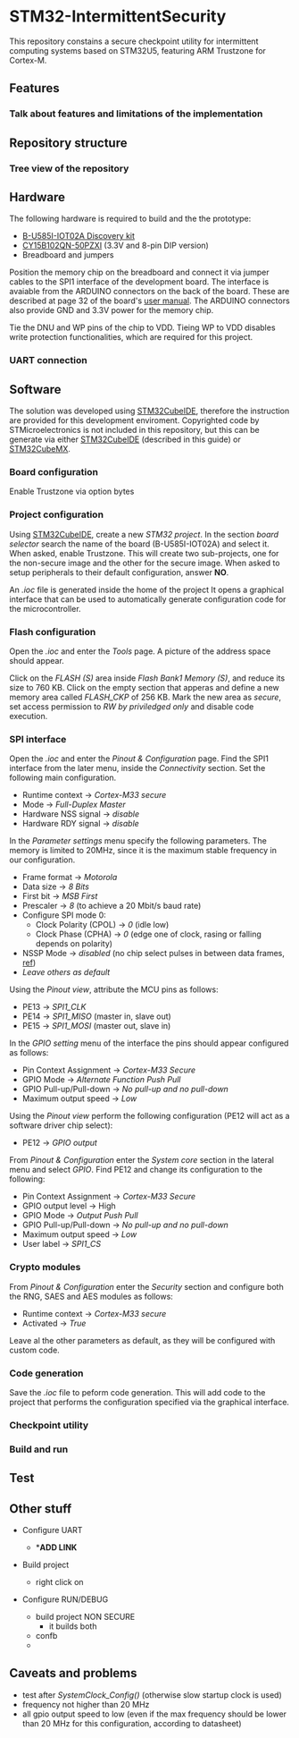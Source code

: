 # STM32-IntermittentSecurity
This repository constains a secure checkpoint utility for intermittent computing systems based on STM32U5, featuring ARM Trustzone for Cortex-M.


## Features
### Talk about features and limitations of the implementation

## Repository structure
### Tree view of the repository


## Hardware
The following hardware is required to build and the the prototype:
- [B-U585I-IOT02A Discovery kit](https://www.st.com/en/evaluation-tools/b-u585i-iot02a.html)
- [CY15B102QN-50PZXI](https://www.infineon.com/cms/en/product/memories/f-ram-ferroelectric-ram/excelon-f-ram/cy15b102qn-50pzxi/) (3.3V and  8-pin DIP version)
- Breadboard and jumpers

Position the memory chip on the breadboard and connect it via jumper cables to the SPI1 interface of the development board.
The interface is avaiable from the ARDUINO connectors on the back of the board.
These are described at page 32 of the board's [user manual](https://www.st.com/resource/en/user_manual/um2839-discovery-kit-for-iot-node-with-stm32u5-series-stmicroelectronics.pdf).
The ARDUINO connectors also provide GND and 3.3V power for the memory chip.

Tie the DNU and WP pins of the chip to VDD. Tieing WP to VDD disables write protection functionalities, which are required for this project.

### UART connection

## Software
The solution was developed using [STM32CubeIDE](https://www.st.com/en/development-tools/stm32cubeide.html), therefore the instruction are provided for this development enviroment.
Copyrighted code by STMicroelectronics is not included in this repository, but this can be generate via either [STM32CubeIDE](https://www.st.com/en/development-tools/stm32cubeide.html) (described in this guide) or [STM32CubeMX](https://www.st.com/en/development-tools/stm32cubemx.html).


### Board configuration
Enable Trustzone via option bytes

### Project configuration
Using [STM32CubeIDE](https://www.st.com/en/development-tools/stm32cubeide.html), create a new *STM32 project*.
In the section *board selector* search the name of the board (B-U585I-IOT02A) and select it.
When asked, enable Trustzone.
This will create two sub-projects, one for the non-secure image and the other for the secure image.
When asked to setup peripherals to their default configuration, answer **NO**.

An *.ioc* file is generated inside the home of the project
It opens a graphical interface that can be used to automatically generate configuration code for the microcontroller.

### Flash configuration

Open the *.ioc* and enter the *Tools* page.
A picture of the address space should appear.

Click on the *FLASH (S)* area inside *Flash Bank1 Memory (S)*, and reduce its size to 760 KB.
Click on the empty section that apperas and define a new memory area called *FLASH_CKP* of 256 KB.
Mark the new area as *secure*, set access permission to *RW by priviledged only* and disable code execution.

### SPI interface
Open the *.ioc* and enter the *Pinout & Configuration* page.
Find the SPI1 interface from the later menu, inside the *Connectivity* section.
Set the following main configuration.

- Runtime context -> *Cortex-M33 secure*
- Mode -> *Full-Duplex Master*
- Hardware NSS signal -> *disable*
- Hardware RDY signal -> *disable*

In the *Parameter settings* menu specify the following parameters. The memory is limited to 20MHz, since it is the maximum stable frequency in our configuration.

- Frame format -> *Motorola*
- Data size -> *8 Bits*
- First bit -> *MSB First* 
- Prescaler -> *8* (to achieve a 20 Mbit/s baud rate)
- Configure SPI mode 0:
  - Clock Polarity (CPOL) -> *0* (idle low)
  - Clock Phase (CPHA) -> *0* (edge one of clock, rasing or falling depends on polarity)
- NSSP Mode -> *disabled* (no chip select pulses in between data frames, [ref](https://www.st.com/content/ccc/resource/training/technical/product_training/group0/3e/ee/cd/b7/84/4b/45/ee/STM32F7_Peripheral_SPI/files/STM32F7_Peripheral_SPI.pdf/_jcr_content/translations/en.STM32F7_Peripheral_SPI.pdf))
- *Leave others as default*

Using the *Pinout view*, attribute the MCU pins as follows:
- PE13 -> *SPI1_CLK*
- PE14 -> *SPI1_MISO* (master in, slave out)
- PE15 -> *SPI1_MOSI* (master out, slave in)

In the *GPIO setting* menu of the interface the pins should appear configured as follows:
- Pin Context Assignment -> *Cortex-M33 Secure*
- GPIO Mode -> *Alternate Function Push Pull*
- GPIO Pull-up/Pull-down -> *No pull-up and no pull-down*
- Maximum output speed -> *Low*

Using the *Pinout view* perform the following configuration (PE12 will act as a software driver chip select):
- PE12 -> *GPIO output*

From *Pinout & Configuration* enter the *System core* section in the lateral menu and select *GPIO*.
Find PE12 and change its configuration to the following:
- Pin Context Assignment -> *Cortex-M33 Secure*
- GPIO output level -> High
- GPIO Mode -> *Output Push Pull*
- GPIO Pull-up/Pull-down -> *No pull-up and no pull-down*
- Maximum output speed -> *Low*
- User label -> *SPI1_CS*


### Crypto modules
From *Pinout & Configuration* enter the *Security* section and configure both the RNG, SAES and AES modules as follows:
- Runtime context -> *Cortex-M33 secure*
- Activated -> *True*

Leave al the other parameters as default, as they will be configured with custom code.

### Code generation
Save the *.ioc* file to peform code generation.
This will add code to the project that performs the configuration specified via the graphical interface.


### Checkpoint utility





### Build and run


## Test









## Other stuff


- Configure UART
	- ***ADD LINK**

- Build project
	- right click on 
- Configure RUN/DEBUG
	- build project NON SECURE
		- it builds both
	- confb
	- 


## Caveats and problems
- test after *SystemClock_Config()* (otherwise slow startup clock is used)
- frequency not higher than 20 MHz
- all gpio output speed to low (even if the max frequency should be lower than 20 MHz for this configuration, according to datasheet)







